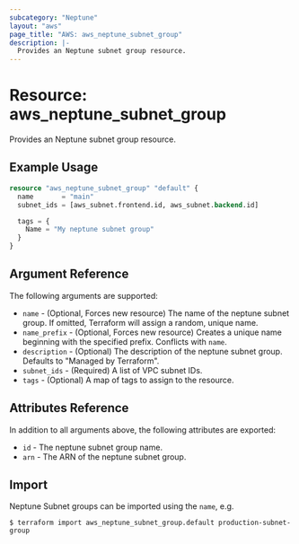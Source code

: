```yaml
---
subcategory: "Neptune"
layout: "aws"
page_title: "AWS: aws_neptune_subnet_group"
description: |-
  Provides an Neptune subnet group resource.
---
```


# Resource: aws_neptune_subnet_group

Provides an Neptune subnet group resource.

## Example Usage

```terraform
resource "aws_neptune_subnet_group" "default" {
  name       = "main"
  subnet_ids = [aws_subnet.frontend.id, aws_subnet.backend.id]

  tags = {
    Name = "My neptune subnet group"
  }
}
```

## Argument Reference

The following arguments are supported:

* `name` - (Optional, Forces new resource) The name of the neptune subnet group. If omitted, Terraform will assign a random, unique name.
* `name_prefix` - (Optional, Forces new resource) Creates a unique name beginning with the specified prefix. Conflicts with `name`.
* `description` - (Optional) The description of the neptune subnet group. Defaults to "Managed by Terraform".
* `subnet_ids` - (Required) A list of VPC subnet IDs.
* `tags` - (Optional) A map of tags to assign to the resource.

## Attributes Reference

In addition to all arguments above, the following attributes are exported:

* `id` - The neptune subnet group name.
* `arn` - The ARN of the neptune subnet group.


## Import

Neptune Subnet groups can be imported using the `name`, e.g.

```
$ terraform import aws_neptune_subnet_group.default production-subnet-group
```
